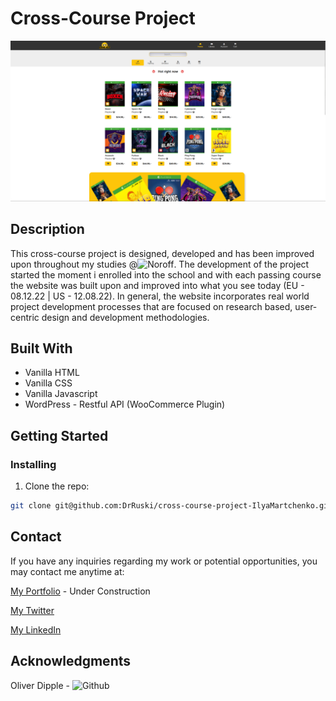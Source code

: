 # Cross-Course Project

![image](images/Cross-Course-Project.png)


## Description

This cross-course project is designed, developed and has been improved upon throughout my studies @![Noroff](https://www.noroff.no/en/).
The development of the project started the moment i enrolled into the school and with each passing course the website was built upon and improved into what you see today (EU - 08.12.22 | US - 12.08.22).
In general, the website incorporates real world project development processes that are focused on research based, user-centric design and development methodologies.


## Built With

- Vanilla HTML
- Vanilla CSS
- Vanilla Javascript
- WordPress - Restful API (WooCommerce Plugin)

## Getting Started

### Installing

1. Clone the repo:

```bash
git clone git@github.com:DrRuski/cross-course-project-IlyaMartchenko.git
```


## Contact

If you have any inquiries regarding my work or potential opportunities, you may contact me anytime at:

[My Portfolio](imdev.no) - Under Construction

[My Twitter](https://twitter.com/IlyaMartchenko)

[My LinkedIn](https://www.linkedin.com/in/ilya-martchenko/)


## Acknowledgments

Oliver Dipple - ![Github](https://github.com/fermain)
